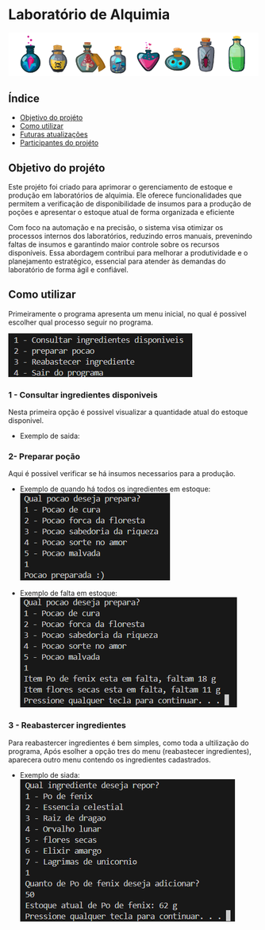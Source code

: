 # Laboratório de Alquimia
![poções](./poções.png)

## Índice
- <a href="#-Objetivo-do-projéto">Objetivo do projéto</a>
- <a href="#-Como-utilizar">Como utilizar</a>
- <a href="#-Futuras-atualizações">Futuras atualizações</a>
- <a href="#-Participantes-do-projéto">Participantes do projéto</a>

## Objetivo do projéto

Este projéto foi criado para aprimorar o gerenciamento de estoque e produção em laboratórios de alquimia. Ele oferece funcionalidades que permitem a verificação de disponibilidade de insumos para a produção de poções e apresentar o estoque atual de forma organizada e eficiente

Com foco na automação e na precisão, o sistema visa otimizar os processos internos dos laboratórios, reduzindo erros manuais, prevenindo faltas de insumos e garantindo maior controle sobre os recursos disponíveis. Essa abordagem contribui para melhorar a produtividade e o planejamento estratégico, essencial para atender às demandas do laboratório de forma ágil e confiável.

## Como utilizar
Primeiramente o programa apresenta um menu inicial, no qual é possivel escolher qual processo seguir no programa.

![menu-inicial](./menu_inicial.png)

### 1 - Consultar ingredientes disponiveis

Nesta primeira opção é possivel visualizar a quantidade atual do estoque disponivel.

- Exemplo de saida:

### 2- Preparar poção
Aqui é possivel verificar se há insumos necessarios para a produção.

- Exemplo de quando há todos os ingredientes em estoque:
![prep-pocao](./prep_pocao.png)

- Exemplo de falta em estoque:
![pocao_em_falta](./pocao_em_falta.png)

### 3 - Reabastercer ingredientes

Para reabastercer ingredientes é bem simples, como toda a ultilização do programa, Após esolher a opção tres do menu (reabastecer ingredientes), aparecera outro menu contendo os ingredientes cadastrados.

- Exemplo de siada:
![reposicao](./reposicao.png)